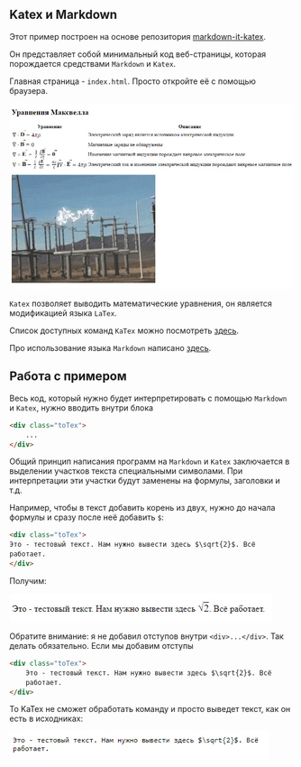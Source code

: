 ## Katex и Markdown


Этот пример построен на основе репозитория [markdown-it-katex](https://github.com/waylonflinn/markdown-it-katex).

Он представляет собой минимальный код веб-страницы, которая 
порождается средствами `Markdown` и `Katex`.

Главная страница - `index.html`. Просто откройте её с помощью браузера.

![](img/img.png)



`Katex` позволяет выводить математические уравнения, он
является модификацией языка `LaTex`. 

Список доступных команд `KaTex` можно посмотреть [здесь](https://katex.org/docs/supported.html).

Про использование языка `Markdown` написано [здесь](https://ege.buran.center/docs/project/markdown/intro).


## Работа с примером 

Весь код, который нужно будет интерпретировать с помощью `Markdown` и `Katex`,
нужно вводить внутри блока

```html
<div class="toTex">
    ...
</div>
```



Общий принцип написания программ на `Markdown` и `Katex` заключается в 
выделении участков текста специальными символами. При интерпретации
эти участки будут заменены на формулы, заголовки и т.д.

Например, чтобы в текст добавить корень из двух, нужно до 
начала формулы и сразу после неё добавить `$`:


```html
<div class="toTex">
Это - тестовый текст. Нам нужно вывести здесь $\sqrt{2}$. Всё
работает.    
</div>
```

Получим:


![](img/img_1.png)

Обратите внимание: я не добавил отступов внутри `<div>...</div>`. 
Так делать обязательно. Если мы добавим отступы 

```html
<div class="toTex">
    Это - тестовый текст. Нам нужно вывести здесь $\sqrt{2}$. Всё
    работает.    
</div>
```

То KaTex не сможет обработать команду и просто выведет текст, как он есть в
исходниках:


![](img/img_2.png)

